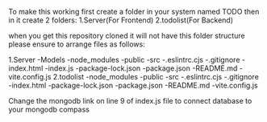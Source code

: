To make this working first create a folder in your system named TODO
then in it create 2 folders:
1.Server(For Frontend)
2.todolist(For Backend)

when you get this repository cloned it will not have this folder structure please ensure to arrange files as follows:

1.Server
  -Models
  -node_modules
  -public
  -src
  -.eslintrc.cjs
  -.gitignore
  -index.html
  -index.js
  -package-lock.json
  -package.json
  -README.md
  -vite.config.js
2.todolist
  -node_modules
  -public
  -src
  -.eslintrc.cjs
  -.gitignore
  -index.html
  -package-lock.json
  -package.json
  -README.md
  -vite.config.js

Change the mongodb link on line 9 of index.js file to connect database to your mongodb compass

  
